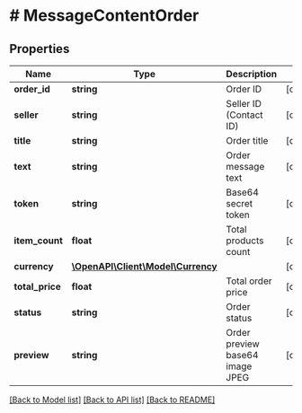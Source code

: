# # MessageContentOrder

## Properties

Name | Type | Description | Notes
------------ | ------------- | ------------- | -------------
**order_id** | **string** | Order ID | [optional]
**seller** | **string** | Seller ID (Contact ID) | [optional]
**title** | **string** | Order title | [optional]
**text** | **string** | Order message text | [optional]
**token** | **string** | Base64 secret token | [optional]
**item_count** | **float** | Total products count | [optional]
**currency** | [**\OpenAPI\Client\Model\Currency**](Currency.md) |  | [optional]
**total_price** | **float** | Total order price | [optional]
**status** | **string** | Order status | [optional]
**preview** | **string** | Order preview base64 image JPEG | [optional]

[[Back to Model list]](../../README.md#models) [[Back to API list]](../../README.md#endpoints) [[Back to README]](../../README.md)
